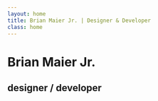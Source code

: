```yaml
---
layout: home
title: Brian Maier Jr. | Designer & Developer
class: home
---
```


<h1 id="fittext" data-0="opacity:1;" data-top-top="opacity:0;">Brian Maier Jr.</h1> 
<h2 data-0="opacity:1;" data-top-top="opacity:0;">designer / developer</h2> 

<a class="animated bounce" href="#craftsman"><span class="icon-arrow-down"></span></a> 

